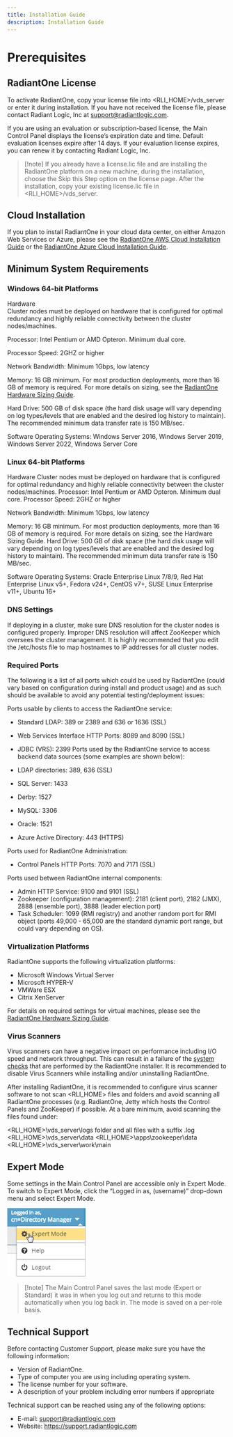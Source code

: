 ```yaml
---
title: Installation Guide
description: Installation Guide
---
```


# Prerequisites

## RadiantOne License

To activate RadiantOne, copy your license file into <RLI_HOME>/vds_server or enter it during installation. If you have not received the license file, please contact Radiant Logic, Inc at support@radiantlogic.com.

If you are using an evaluation or subscription-based license, the Main Control Panel displays the license’s expiration date and time. Default evaluation licenses expire after 14 days. If your evaluation license expires, you can renew it by contacting Radiant Logic, Inc.

>[!note] If you already have a license.lic file and are installing the RadiantOne platform on a new machine, during the installation, choose the Skip this Step option on the license page. After the installation, copy your existing license.lic file in <RLI_HOME>/vds_server.

## Cloud Installation

If you plan to install RadiantOne in your cloud data center, on either Amazon Web Services or Azure, please see the [RadiantOne AWS Cloud Installation Guide](/documentation/aws-cloud-installation-guide/overview) or the [RadiantOne Azure Cloud Installation Guide](/documentation/azure-cloud-installation-guide/overview).

## Minimum System Requirements

### Windows 64-bit Platforms

Hardware
<br> Cluster nodes must be deployed on hardware that is configured for optimal redundancy and highly reliable connectivity between the cluster nodes/machines.

Processor: Intel Pentium or AMD Opteron. Minimum dual core.

Processor Speed: 2GHZ or higher

Network Bandwidth: Minimum 1Gbps, low latency

Memory: 16 GB minimum. For most production deployments, more than 16 GB of memory is required. For more details on sizing, see the [RadiantOne Hardware Sizing Guide](/documentation/hardware-sizing-guide/01-introduction).

Hard Drive: 500 GB of disk space (the hard disk usage will vary depending on log types/levels that are enabled and the desired log history to maintain). The recommended minimum data transfer rate is 150 MB/sec.

Software Operating Systems: Windows Server 2016, Windows Server 2019, Windows Server 2022, Windows Server Core

### Linux 64-bit Platforms

Hardware
Cluster nodes must be deployed on hardware that is configured for optimal redundancy and highly reliable connectivity between the cluster nodes/machines.
Processor: Intel Pentium or AMD Opteron. Minimum dual core.
Processor Speed: 2GHZ or higher

Network Bandwidth: Minimum 1Gbps, low latency

Memory: 16 GB minimum. For most production deployments, more than 16 GB of memory is required. For more details on sizing, see the Hardware Sizing Guide.
Hard Drive: 500 GB of disk space (the hard disk usage will vary depending on log types/levels that are enabled and the desired log history to maintain). The recommended minimum data transfer rate is 150 MB/sec.

Software Operating Systems: Oracle Enterprise Linux 7/8/9, Red Hat Enterprise Linux v5+, Fedora v24+, CentOS v7+, SUSE Linux Enterprise v11+, Ubuntu 16+

### DNS Settings

If deploying in a cluster, make sure DNS resolution for the cluster nodes is configured properly. Improper DNS resolution will affect ZooKeeper which oversees the cluster management. It is highly recommended that you edit the /etc/hosts file to map hostnames to IP addresses for all cluster nodes.

### Required Ports

The following is a list of all ports which could be used by RadiantOne (could vary based on
configuration during install and product usage) and as such should be available to avoid any
potential testing/deployment issues:

Ports usable by clients to access the RadiantOne service:

- Standard LDAP: 389 or 2389 and 636 or 1636 (SSL)
- Web Services Interface HTTP Ports: 8089 and 8090 (SSL)
- JDBC (VRS): 2399
Ports used by the RadiantOne service to access backend data sources (some examples are shown below):

- LDAP directories: 389, 636 (SSL)
- SQL Server: 1433
- Derby: 1527
- MySQL: 3306
- Oracle: 1521
- Azure Active Directory: 443 (HTTPS)

Ports used for RadiantOne Administration:

- Control Panels HTTP Ports: 7070 and 7171 (SSL)

Ports used between RadiantOne internal components:

- Admin HTTP Service: 9100 and 9101 (SSL)
- Zookeeper (configuration management): 2181 (client port), 2182 (JMX), 2888 (ensemble port), 3888 (leader election port)
- Task Scheduler: 1099 (RMI registry) and another random port for RMI object (ports 49,000 - 65,000 are the standard dynamic port range, but could vary depending on OS).

### Virtualization Platforms

RadiantOne supports the following virtualization platforms:

- Microsoft Windows Virtual Server
- Microsoft HYPER-V
- VMWare ESX
- Citrix XenServer

For details on required settings for virtual machines, please see the [RadiantOne Hardware Sizing Guide](/hardware-sizing-guide/01-introduction).

### Virus Scanners

Virus scanners can have a negative impact on performance including I/O speed and network throughput. This can result in a failure of the [system checks](02-installation#installing-a-single-node) that are performed by the RadiantOne installer. It is recommended to disable Virus Scanners while installing and/or uninstalling RadiantOne.

After installing RadiantOne, it is recommended to configure virus scanner software to not scan <RLI_HOME> files and folders and avoid scanning all RadiantOne processes (e.g. RadiantOne, Jetty which hosts the Control Panels and ZooKeeper) if possible. At a bare minimum, avoid scanning the files found under:

<RLI_HOME>\vds_server\logs folder and all files with a suffix .log
<RLI_HOME>\vds_server\data
<RLI_HOME>\apps\zookeeper\data
<RLI_HOME>\vds_server\work\main

## Expert Mode

Some settings in the Main Control Panel are accessible only in Expert Mode. To switch to Expert Mode, click the “Logged in as, (username)” drop-down menu and select Expert Mode.

![An image showing expert mode](Media/expert-mode.jpg)

>[!note] The Main Control Panel saves the last mode (Expert or Standard) it was in when you log out and returns to this mode automatically when you log back in. The mode is saved on a per-role basis.

## Technical Support

Before contacting Customer Support, please make sure you have the following information:

- Version of RadiantOne.
- Type of computer you are using including operating system.
- The license number for your software.
- A description of your problem including error numbers if appropriate

Technical support can be reached using any of the following options:

- E-mail: support@radiantlogic.com
- Website: https://support.radiantlogic.com
